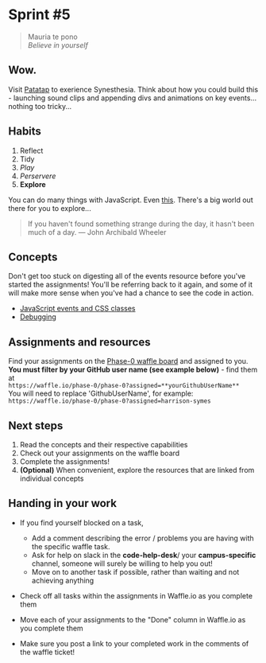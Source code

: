 # Sprint #5

> Mauria te pono<br>
> *Believe in yourself* <br>  

## Wow.
Visit [Patatap](http://www.patatap.com/) to exerience Synesthesia.
Think about how you could build this - launching sound clips and appending divs and animations on key events... nothing too tricky...

## Habits

<!-- learn > develop > practice -->
1. Reflect
2. Tidy  
3. *Play*
5. *Perservere*
6. **Explore**

You can do many things with JavaScript. Even [this](https://youtu.be/pmp_hCg6jGQ?t=1m32s). There's a big world out there for you to explore...

>If you haven't found something strange during the day, it hasn't been much of a day. — John Archibald Wheeler

## Concepts

Don't get too stuck on digesting all of the events resource before you've started the assignments! You'll be referring back to it again, and some of it will make more sense when you've had a chance to see the code in action.

* [JavaScript events and CSS classes](https://github.com/dev-academy-programme/curriculum/blob/master/resources/js-events-and-css-classes-ARTICLE/README.md)
* [Debugging](https://github.com/dev-academy-programme/curriculum/tree/master/resources/js-debugging-ARTICLE)

## Assignments and resources
Find your assignments on the [Phase-0 waffle board](https://waffle.io/phase-0/phase-0) and assigned to you. **You must filter by your GitHub user name (see example below)** - find them at<br> `https://waffle.io/phase-0/phase-0?assigned=**yourGithubUserName**`
<br>
You will need to replace 'GithubUserName', for example:<br> `https://waffle.io/phase-0/phase-0?assigned=harrison-symes`

## Next steps
1. Read the concepts and their respective capabilities
2. Check out your assignments on the waffle board
3. Complete the assignments!
4. **(Optional)** When convenient, explore the resources that are linked from individual concepts

## Handing in your work
- If you find yourself blocked on a task,
  - Add a comment describing the error / problems you are having with the specific waffle task.
  - Ask for help on slack in the **code-help-desk**/ your **campus-specific** channel, someone will surely be willing to help you out!
  - Move on to another task if possible, rather than waiting and not achieving anything


- Check off all tasks within the assignments in Waffle.io as you complete them
- Move each of your assignments to the "Done" column in Waffle.io as you complete them
- Make sure you post a link to your completed work in the comments of the waffle ticket!
